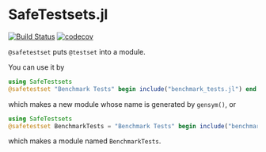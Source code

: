 # SafeTestsets.jl

[![Build Status](https://travis-ci.org/YingboMa/SafeTestsets.jl.svg?branch=master)](https://travis-ci.org/YingboMa/SafeTestsets.jl)
[![codecov](https://codecov.io/gh/YingboMa/SafeTestsets.jl/branch/master/graph/badge.svg)](https://codecov.io/gh/YingboMa/SafeTestsets.jl)

`@safetestset` puts `@testset` into a module.

You can use it by
```julia
using SafeTestsets
@safetestset "Benchmark Tests" begin include("benchmark_tests.jl") end
```
which makes a new module whose name is generated by `gensym()`, or
```julia
using SafeTestsets
@safetestset BenchmarkTests = "Benchmark Tests" begin include("benchmark_tests.jl") end
```
which makes a module named `BenchmarkTests`.
